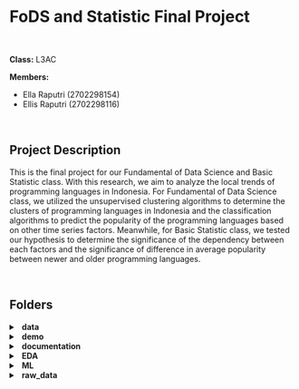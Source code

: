 # FoDS and Statistic Final Project

<br>

**Class:** L3AC

**Members:**
- Ella Raputri (2702298154)
- Ellis Raputri (2702298116)

<br>

## Project Description
This is the final project for our Fundamental of Data Science and Basic Statistic class. With this research, we aim to analyze the local trends of programming languages in Indonesia. For Fundamental of Data Science class, we utilized the unsupervised clustering algorithms to determine the clusters of programming languages in Indonesia and the classification algorithms to predict the popularity of the programming languages based on other time series factors. Meanwhile, for Basic Statistic class, we tested our hypothesis to determine the significance of the dependency between each factors and the significance of difference in average popularity between newer and older programming languages.

<br>

## Folders
<details>
<summary>&ensp;<b>data</b></summary>
- Contains the data for our research, which are the job scraping result, name of programming languages, monthly Google Trends, monthly Wikipedia views, yearly Stack Overflow user count, monthly TIOBE Index, and the result of the merge of all the dataset.
- Also contains the normalized data (in the normalised folder) for languages that are considered 'popular' based on the clustering result. These dataset will be used for classification algorithms.
</details>

<details>
<summary>&ensp;<b>demo</b></summary>
- Contains the demo to predict the popularity (TIOBE Index or Google Trends) of the language.
- The languages that are selected into the demo are languages that has high model accuracy for their data and is considered 'popular' based on the clustering result.
</details>

<details>
<summary>&ensp;<b>documentation</b></summary>
- Contains the reports for our final project, which are the Fundamental of Data Science and Basic Statistic final reports.
</details>

<details>
<summary>&ensp;<b>EDA</b></summary>
- Contains the plot (graph/data visualization) for our exploratory data analysis part of this project.
- The stat_count.ipynb and stat2.ipynb are used to make us easy to get the number of observations that will further be used in our statistical analysis.
</details>

<details>
<summary>&ensp;<b>ML</b></summary>
- Contains the machine learning methods that we enforced in our project, which is the classification, unsupervised clustering, and time series analysis.
</details>

<details>
<summary>&ensp;<b>raw_data</b></summary>
- Contains the raw data and cleaning process for our project.
- The cleaned data is in the 'data' folder.
</details>
